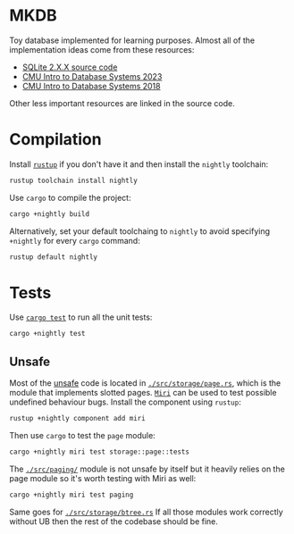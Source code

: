 # MKDB

Toy database implemented for learning purposes. Almost all of the implementation
ideas come from these resources:

- [SQLite 2.X.X source code](https://github.com/antoniosarosi/sqlite2-btree-visualizer)
- [CMU Intro to Database Systems 2023](https://www.youtube.com/playlist?list=PLSE8ODhjZXjbj8BMuIrRcacnQh20hmY9g)
- [CMU Intro to Database Systems 2018](https://www.youtube.com/playlist?list=PLSE8ODhjZXja3hgmuwhf89qboV1kOxMx7)

Other less important resources are linked in the source code.

# Compilation

Install [`rustup`](https://rustup.rs/) if you don't have it and then install the
`nightly` toolchain:

```bash
rustup toolchain install nightly
```

Use `cargo` to compile the project:

```bash
cargo +nightly build
```

Alternatively, set your default toolchaing to `nightly` to avoid specifying
`+nightly` for every `cargo` command:

```bash
rustup default nightly
```

# Tests

Use [`cargo test`](https://doc.rust-lang.org/cargo/commands/cargo-test.html) to
run all the unit tests:

```bash
cargo +nightly test
```

## Unsafe

Most of the [unsafe](https://doc.rust-lang.org/book/ch19-01-unsafe-rust.html)
code is located in [`./src/storage/page.rs`](./src/paging/page.rs), which is the
module that implements slotted pages. [`Miri`](https://github.com/rust-lang/miri)
can be used to test possible undefined behaviour bugs. Install the component
using `rustup`:

```bash
rustup +nightly component add miri
```

Then use `cargo` to test the `page` module:

```bash
cargo +nightly miri test storage::page::tests
```

The [`./src/paging/`](./src/paging/) module is not unsafe by itself but it
heavily relies on the page module so it's worth testing with Miri as well:

```bash
cargo +nightly miri test paging
```

Same goes for [`./src/storage/btree.rs`](./src/storage/btree.rs) If all those
modules work correctly without UB then the rest of the codebase should be fine.
